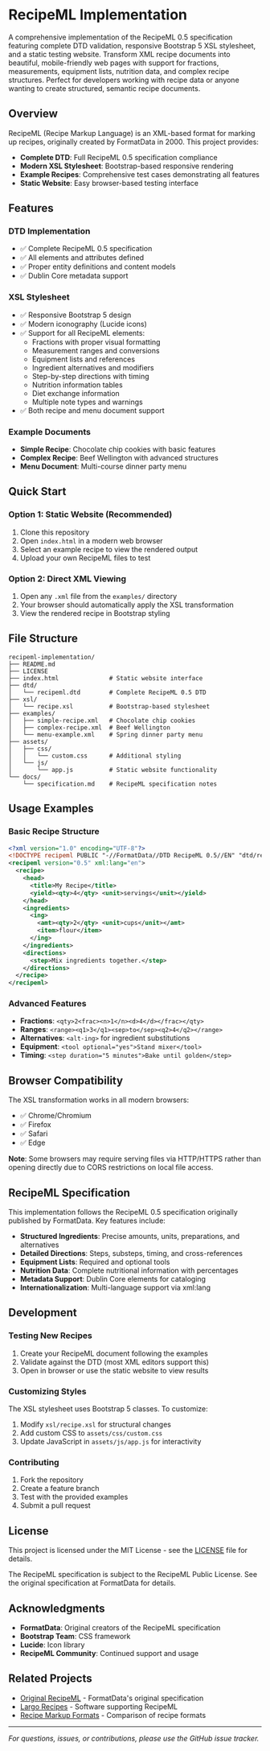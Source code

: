 # RecipeML Implementation

A comprehensive implementation of the RecipeML 0.5 specification featuring complete DTD validation, responsive Bootstrap 5 XSL stylesheet, and a static testing website. Transform XML recipe documents into beautiful, mobile-friendly web pages with support for fractions, measurements, equipment lists, nutrition data, and complex recipe structures. Perfect for developers working with recipe data or anyone wanting to create structured, semantic recipe documents.

## Overview

RecipeML (Recipe Markup Language) is an XML-based format for marking up recipes, originally created by FormatData in 2000. This project provides:

- **Complete DTD**: Full RecipeML 0.5 specification compliance
- **Modern XSL Stylesheet**: Bootstrap-based responsive rendering
- **Example Recipes**: Comprehensive test cases demonstrating all features
- **Static Website**: Easy browser-based testing interface

## Features

### DTD Implementation
- ✅ Complete RecipeML 0.5 specification
- ✅ All elements and attributes defined
- ✅ Proper entity definitions and content models
- ✅ Dublin Core metadata support

### XSL Stylesheet
- ✅ Responsive Bootstrap 5 design
- ✅ Modern iconography (Lucide icons)
- ✅ Support for all RecipeML elements:
  - Fractions with proper visual formatting
  - Measurement ranges and conversions
  - Equipment lists and references
  - Ingredient alternatives and modifiers
  - Step-by-step directions with timing
  - Nutrition information tables
  - Diet exchange information
  - Multiple note types and warnings
- ✅ Both recipe and menu document support

### Example Documents
- **Simple Recipe**: Chocolate chip cookies with basic features
- **Complex Recipe**: Beef Wellington with advanced structures
- **Menu Document**: Multi-course dinner party menu

## Quick Start

### Option 1: Static Website (Recommended)
1. Clone this repository
2. Open `index.html` in a modern web browser
3. Select an example recipe to view the rendered output
4. Upload your own RecipeML files to test

### Option 2: Direct XML Viewing
1. Open any `.xml` file from the `examples/` directory
2. Your browser should automatically apply the XSL transformation
3. View the rendered recipe in Bootstrap styling

## File Structure

```
recipeml-implementation/
├── README.md
├── LICENSE
├── index.html              # Static website interface
├── dtd/
│   └── recipeml.dtd        # Complete RecipeML 0.5 DTD
├── xsl/
│   └── recipe.xsl          # Bootstrap-based stylesheet
├── examples/
│   ├── simple-recipe.xml   # Chocolate chip cookies
│   ├── complex-recipe.xml  # Beef Wellington
│   └── menu-example.xml    # Spring dinner party menu
├── assets/
│   ├── css/
│   │   └── custom.css      # Additional styling
│   └── js/
│       └── app.js          # Static website functionality
└── docs/
    └── specification.md    # RecipeML specification notes
```

## Usage Examples

### Basic Recipe Structure
```xml
<?xml version="1.0" encoding="UTF-8"?>
<!DOCTYPE recipeml PUBLIC "-//FormatData//DTD RecipeML 0.5//EN" "dtd/recipeml.dtd">
<recipeml version="0.5" xml:lang="en">
  <recipe>
    <head>
      <title>My Recipe</title>
      <yield><qty>4</qty> <unit>servings</unit></yield>
    </head>
    <ingredients>
      <ing>
        <amt><qty>2</qty> <unit>cups</unit></amt>
        <item>flour</item>
      </ing>
    </ingredients>
    <directions>
      <step>Mix ingredients together.</step>
    </directions>
  </recipe>
</recipeml>
```

### Advanced Features
- **Fractions**: `<qty>2<frac><n>1</n><d>4</d></frac></qty>`
- **Ranges**: `<range><q1>3</q1><sep>to</sep><q2>4</q2></range>`
- **Alternatives**: `<alt-ing>` for ingredient substitutions
- **Equipment**: `<tool optional="yes">Stand mixer</tool>`
- **Timing**: `<step duration="5 minutes">Bake until golden</step>`

## Browser Compatibility

The XSL transformation works in all modern browsers:
- ✅ Chrome/Chromium
- ✅ Firefox
- ✅ Safari
- ✅ Edge

**Note**: Some browsers may require serving files via HTTP/HTTPS rather than opening directly due to CORS restrictions on local file access.

## RecipeML Specification

This implementation follows the RecipeML 0.5 specification originally published by FormatData. Key features include:

- **Structured Ingredients**: Precise amounts, units, preparations, and alternatives
- **Detailed Directions**: Steps, substeps, timing, and cross-references
- **Equipment Lists**: Required and optional tools
- **Nutrition Data**: Complete nutritional information with percentages
- **Metadata Support**: Dublin Core elements for cataloging
- **Internationalization**: Multi-language support via xml:lang

## Development

### Testing New Recipes
1. Create your RecipeML document following the examples
2. Validate against the DTD (most XML editors support this)
3. Open in browser or use the static website to view results

### Customizing Styles
The XSL stylesheet uses Bootstrap 5 classes. To customize:
1. Modify `xsl/recipe.xsl` for structural changes
2. Add custom CSS to `assets/css/custom.css`
3. Update JavaScript in `assets/js/app.js` for interactivity

### Contributing
1. Fork the repository
2. Create a feature branch
3. Test with the provided examples
4. Submit a pull request

## License

This project is licensed under the MIT License - see the [LICENSE](LICENSE) file for details.

The RecipeML specification is subject to the RecipeML Public License. See the original specification at FormatData for details.

## Acknowledgments

- **FormatData**: Original creators of the RecipeML specification
- **Bootstrap Team**: CSS framework
- **Lucide**: Icon library
- **RecipeML Community**: Continued support and usage

## Related Projects

- [Original RecipeML](http://www.formatdata.com/recipeml/) - FormatData's original specification
- [Largo Recipes](http://www.largo-software.com/) - Software supporting RecipeML
- [Recipe Markup Formats](https://microformats.org/wiki/recipe-formats) - Comparison of recipe formats

---

*For questions, issues, or contributions, please use the GitHub issue tracker.*
